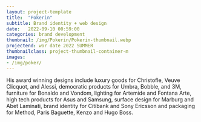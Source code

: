 ```yaml
---
layout: project-template
title:  "Pokerin"
subtitle: Brand identity + web design
date:   2022-09-10 00:59:00
categories: brand development
thumbnail: /img/Pokerin/Pokerin-thumbnail.webp
projectend: wor date 2022 SUMMER
thumbnailclass: project-thumbnail-container-m
images:
- /img/poker/
---
```


His award winning designs include luxury goods for Christofle, Veuve Clicquot, and Alessi, democratic products for Umbra, Bobble, and 3M, furniture for Bonaldo and Vondom, lighting for Artemide and Fontana Arte, high tech products for Asus and Samsung, surface design for Marburg and Abet Laminati, brand identity for Citibank and Sony Ericsson and packaging for Method, Paris Baguette, Kenzo and Hugo Boss.
